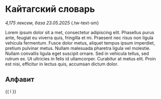 # Кайтагский словарь

*4,175 лексем, база 23.05.2025* {.tw-text-sm}

Lorem ipsum dolor sit a met, consectetur adipiscing elit. Phasellus purus ante, feugiat eu viverra quis, fringilla et mi. Praesent nec risus non ligula vehicula fermentum. Fusce dolor metus, aliquet tempus ipsum imperdiet, pretium pulvinar metus. Nullam malesuada pharetra ligula vel molestie. Nullam convallis ligula eget suscipit ornare. Sed in vehicula tellus, sed rutrum ex. Ut ultricies in felis id ullamcorper. Curabitur at metus elit. Proin est nisi, efficitur in lectus quis, accumsan dictum dolor.

## Алфавит

<script setup>
import { alphabet } from '../../../.vitepress/alphabet';
</script>

<div class='letters tw-flex tw-flex-wrap tw-capitalize'>
    <a v-for="l in alphabet" :href='"./"+l' class="tw-p-2">{{ l }}</a>
</div>

